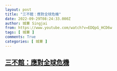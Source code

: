 ```yaml
---
layout: post
title: "三不館：應對全球危機"
date: 2022-09-29T08:24:33.000Z
author: 城寨 Singjai
from: https://www.youtube.com/watch?v=EDQpG_HCD6w
tags: [ 城寨 ]
comments: True
categories: [ 城寨 ]
---
```

<!--1664439873000-->
[三不館：應對全球危機](https://www.youtube.com/watch?v=EDQpG_HCD6w)
------

<div>

</div>
